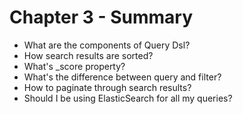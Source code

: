 # Chapter 3 - Summary #

* What are the components of Query Dsl?
* How search results are sorted?
* What's _score property?
* What's the difference between query and filter?
* How to paginate through search results?
* Should I be using ElasticSearch for all my queries?